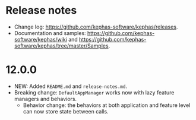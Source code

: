 ﻿# Release notes

* Change log: https://github.com/kephas-software/kephas/releases.
* Documentation and samples: https://github.com/kephas-software/kephas/wiki and https://github.com/kephas-software/kephas/tree/master/Samples.

# 12.0.0

* NEW: Added ```README.md``` and ```release-notes.md```.
* Breaking change: ```DefaultAppManager``` works now with lazy feature managers and behaviors.
  * Behavior change: the behaviors at both application and feature level can now store state between calls.